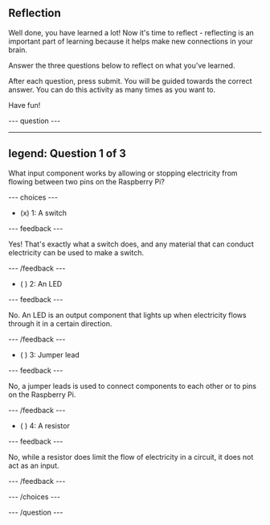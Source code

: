 ## Reflection

Well done, you have learned a lot! Now it's time to reflect - reflecting is an important part of learning because it helps make new connections in your brain.

Answer the three questions below to reflect on what you've learned.

After each question, press submit. You will be guided towards the correct answer. You can do this activity as many times as you want to.

Have fun!

--- question ---

---
legend: Question 1 of 3
---

What input component works by allowing or stopping electricity from flowing between two pins on the Raspberry Pi?

--- choices ---

- (x) 1: A switch

--- feedback ---

Yes! That's exactly what a switch does, and any material that can conduct electricity can be used to make a switch.

--- /feedback ---

- ( ) 2: An LED

--- feedback ---

No. An LED is an output component that lights up when electricity flows through it in a certain direction.

--- /feedback ---

- ( ) 3: Jumper lead

--- feedback ---

No, a jumper leads is used to connect components to each other or to pins on the Raspberry Pi.

--- /feedback ---

- ( ) 4: A resistor

--- feedback ---

No, while a resistor does limit the flow of electricity in a circuit, it does not act as an input.

--- /feedback ---

--- /choices ---

--- /question ---
